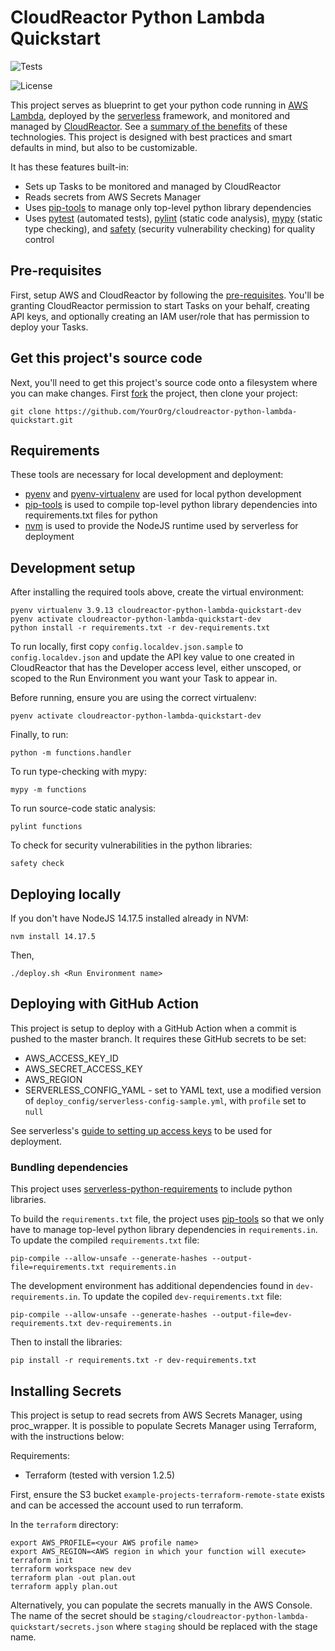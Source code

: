 <!--
title: 'AWS Python Scheduled Cron example monitored by CloudReactor'
description: 'This is an example of creating a function that runs as a cron job using the serverless ''schedule'' event, and monitored and managed by CloudReactor.'
layout: Doc
framework: v1
platform: AWS
language: Python
priority: 2
authorLink: 'https://github.com/CloudReactor'
authorName: 'Jeff Tsay'
authorAvatar: 'https://avatars.githubusercontent.com/u/1079646?v=4&s=140'
-->

# CloudReactor Python Lambda Quickstart

![Tests](https://github.com/CloudReactor/cloudreactor-python-lambda-quickstart/workflows/Tests/badge.svg?branch=master)

<img src="https://img.shields.io/github/license/CloudReactor/cloudreactor-python-lambda-quickstart.svg?style=flat-square" alt="License">

This project serves as blueprint to get your python code
running in [AWS Lambda](https://aws.amazon.com/lambda/), deployed by the [serverless](https://www.serverless.com/framework) framework, and
monitored and managed by
[CloudReactor](https://www.cloudreactor.io/). See a
[summary of the benefits](https://docs.cloudreactor.io/cloudreactor.html)
of these technologies. This project is designed with best practices and smart
defaults in mind, but also to be customizable.

It has these features built-in:

* Sets up Tasks to be monitored and managed by CloudReactor
* Reads secrets from AWS Secrets Manager
* Uses [pip-tools](https://github.com/jazzband/pip-tools) to manage only
top-level python library dependencies
* Uses [pytest](https://docs.pytest.org/en/latest/) (automated tests),
[pylint](https://www.pylint.org/) (static code analysis),
[mypy](http://mypy-lang.org/) (static type checking), and
[safety](https://github.com/pyupio/safety) (security vulnerability checking)
for quality control

## Pre-requisites

First, setup AWS and CloudReactor by following the
[pre-requisites](https://docs.cloudreactor.io/full_integration.html#pre-requisites).
You'll be granting CloudReactor permission to start Tasks on your behalf,
creating API keys, and optionally creating an IAM user/role that has permission
to deploy your Tasks.

## Get this project's source code

Next, you'll need to get this project's source code onto a filesystem where you
can make changes. First
[fork](https://docs.github.com/en/github/getting-started-with-github/fork-a-repo)
the project, then clone your project:

    git clone https://github.com/YourOrg/cloudreactor-python-lambda-quickstart.git

## Requirements

These tools are necessary for local development and deployment:

* [pyenv](https://github.com/pyenv/pyenv) and
[pyenv-virtualenv](https://github.com/pyenv/pyenv-virtualenv) are used for local
python development
* [pip-tools](https://github.com/jazzband/pip-tools) is used to compile
top-level python library dependencies into requirements.txt files for python
* [nvm](https://github.com/nvm-sh/nvm) is used to provide the NodeJS runtime
used by serverless for deployment

## Development setup

After installing the required tools above, create the virtual environment:

    pyenv virtualenv 3.9.13 cloudreactor-python-lambda-quickstart-dev
    pyenv activate cloudreactor-python-lambda-quickstart-dev
    python install -r requirements.txt -r dev-requirements.txt

To run locally, first copy `config.localdev.json.sample` to
`config.localdev.json` and update the API key value to one created in
CloudReactor that has the Developer access level, either unscoped, or scoped
to the Run Environment you want your Task to appear in.

Before running, ensure you are using the correct virtualenv:

    pyenv activate cloudreactor-python-lambda-quickstart-dev

Finally, to run:

    python -m functions.handler

To run type-checking with mypy:

    mypy -m functions

To run source-code static analysis:

    pylint functions

To check for security vulnerabilities in the python libraries:

    safety check

## Deploying locally

If you don't have NodeJS 14.17.5 installed already in NVM:

    nvm install 14.17.5

Then,

    ./deploy.sh <Run Environment name>

## Deploying with GitHub Action

This project is setup to deploy with a GitHub Action when a commit is pushed to
the master branch. It requires these GitHub secrets to be set:

* AWS_ACCESS_KEY_ID
* AWS_SECRET_ACCESS_KEY
* AWS_REGION
* SERVERLESS_CONFIG_YAML - set to YAML text, use a modified version of
`deploy_config/serverless-config-sample.yml`, with `profile` set to `null`

See serverless's [guide to setting up access keys](https://www.serverless.com/framework/docs/providers/aws/guide/credentials#create-an-iam-user-and-access-key)
to be used for deployment.

### Bundling dependencies

This project uses
[serverless-python-requirements](https://github.com/UnitedIncome/serverless-python-requirements)
to include python libraries.

To build the `requirements.txt` file, the project uses
[pip-tools](https://github.com/jazzband/pip-tools) so that we only have to
manage top-level python library dependencies in `requirements.in`. To update the
compiled `requirements.txt` file:

    pip-compile --allow-unsafe --generate-hashes --output-file=requirements.txt requirements.in

The development environment has additional dependencies found in
`dev-requirements.in`. To update the copiled `dev-requirements.txt` file:

    pip-compile --allow-unsafe --generate-hashes --output-file=dev-requirements.txt dev-requirements.in

Then to install the libraries:

    pip install -r requirements.txt -r dev-requirements.txt

## Installing Secrets

This project is setup to read secrets from AWS Secrets Manager,
using proc_wrapper.
It is possible to populate Secrets Manager using Terraform,
with the instructions below:

Requirements:
* Terraform (tested with version 1.2.5)

First, ensure the S3 bucket `example-projects-terraform-remote-state` exists
and can be accessed the account used to run terraform.

In the `terraform` directory:

```
export AWS_PROFILE=<your AWS profile name>
export AWS_REGION=<AWS region in which your function will execute>
terraform init
terraform workspace new dev
terraform plan -out plan.out
terraform apply plan.out
```

Alternatively, you can populate the secrets manually in
the AWS Console. The name of the secret should be `staging/cloudreactor-python-lambda-quickstart/secrets.json` where
`staging` should be replaced with the stage name.
